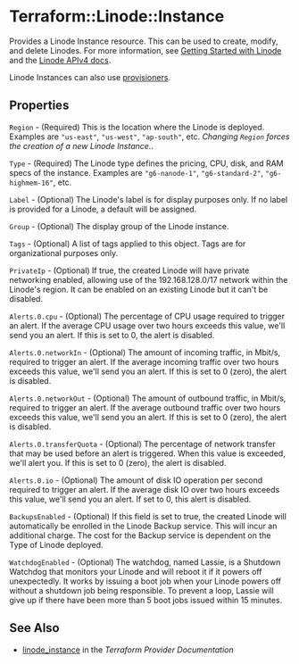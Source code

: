 # Terraform::Linode::Instance

Provides a Linode Instance resource.  This can be used to create, modify, and delete Linodes.
For more information, see [Getting Started with Linode](https://linode.com/docs/getting-started/) and the [Linode APIv4 docs](https://developers.linode.com/api/v4#operation/createLinodeInstance).

Linode Instances can also use [provisioners](/docs/provisioners/index.html).

## Properties

`Region` - (Required) This is the location where the Linode is deployed. Examples are `"us-east"`, `"us-west"`, `"ap-south"`, etc.  *Changing `Region` forces the creation of a new Linode Instance.*.

`Type` - (Required) The Linode type defines the pricing, CPU, disk, and RAM specs of the instance.  Examples are `"g6-nanode-1"`, `"g6-standard-2"`, `"g6-highmem-16"`, etc.

`Label` - (Optional) The Linode's label is for display purposes only. If no label is provided for a Linode, a default will be assigned.

`Group` - (Optional) The display group of the Linode instance.

`Tags` - (Optional) A list of tags applied to this object. Tags are for organizational purposes only.

`PrivateIp` - (Optional) If true, the created Linode will have private networking enabled, allowing use of the 192.168.128.0/17 network within the Linode's region. It can be enabled on an existing Linode but it can't be disabled.

`Alerts.0.cpu` - (Optional) The percentage of CPU usage required to trigger an alert. If the average CPU usage over two hours exceeds this value, we'll send you an alert. If this is set to 0, the alert is disabled.

`Alerts.0.networkIn` - (Optional) The amount of incoming traffic, in Mbit/s, required to trigger an alert. If the average incoming traffic over two hours exceeds this value, we'll send you an alert. If this is set to 0 (zero), the alert is disabled.

`Alerts.0.networkOut` - (Optional) The amount of outbound traffic, in Mbit/s, required to trigger an alert. If the average outbound traffic over two hours exceeds this value, we'll send you an alert. If this is set to 0 (zero), the alert is disabled.

`Alerts.0.transferQuota` - (Optional) The percentage of network transfer that may be used before an alert is triggered. When this value is exceeded, we'll alert you. If this is set to 0 (zero), the alert is disabled.

`Alerts.0.io` - (Optional) The amount of disk IO operation per second required to trigger an alert. If the average disk IO over two hours exceeds this value, we'll send you an alert. If set to 0, this alert is disabled.

`BackupsEnabled` - (Optional) If this field is set to true, the created Linode will automatically be enrolled in the Linode Backup service. This will incur an additional charge. The cost for the Backup service is dependent on the Type of Linode deployed.

`WatchdogEnabled` - (Optional) The watchdog, named Lassie, is a Shutdown Watchdog that monitors your Linode and will reboot it if it powers off unexpectedly. It works by issuing a boot job when your Linode powers off without a shutdown job being responsible. To prevent a loop, Lassie will give up if there have been more than 5 boot jobs issued within 15 minutes.


## See Also

* [linode_instance](https://www.terraform.io/docs/providers/linode/r/instance.html) in the _Terraform Provider Documentation_